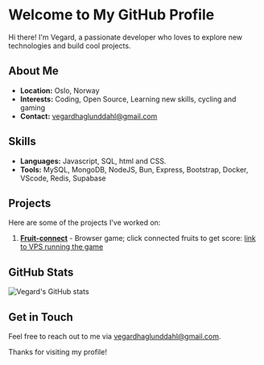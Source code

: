 # Welcome to My GitHub Profile

Hi there! I'm Vegard, a passionate developer who loves to explore new technologies and build cool projects. 

## About Me

- **Location:** Oslo, Norway
- **Interests:** Coding, Open Source, Learning new skills, cycling and gaming
- **Contact:** vegardhaglunddahl@gmail.com

## Skills

- **Languages:** Javascript, SQL, html and CSS. 
- **Tools:** MySQL, MongoDB, NodeJS, Bun, Express, Bootstrap, Docker, VScode, Redis, Supabase


## Projects

Here are some of the projects I've worked on:

1. **[Fruit-connect](https://github.com/Vegard-hd/Fruit-connect)** - Browser game; click connected fruits to get score: [link to VPS running the game](https://vps-e5e3ac41.vps.ovh.net/)


## GitHub Stats

![Vegard's GitHub stats](https://github-readme-stats.vercel.app/api?username=Vegard-hd&show_icons=true&theme=default)

## Get in Touch

Feel free to reach out to me via vegardhaglunddahl@gmail.com.

Thanks for visiting my profile!
